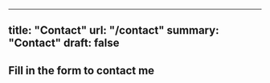 
---
title: "Contact"
url: "/contact"
summary: "Contact"
draft: false
---

## Fill in the form to contact me
